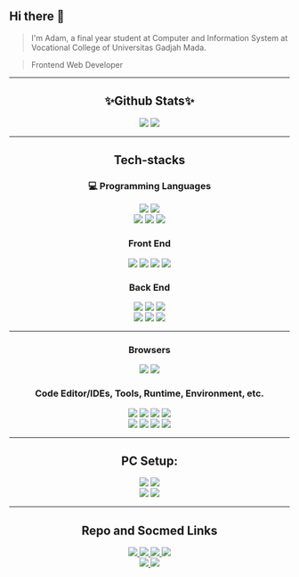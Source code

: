 
<link href="https://cdn.jsdelivr.net/npm/bootstrap@5.1.3/dist/css/bootstrap.min.css" rel="stylesheet" integrity="sha384-1BmE4kWBq78iYhFldvKuhfTAU6auU8tT94WrHftjDbrCEXSU1oBoqyl2QvZ6jIW3" crossorigin="anonymous">

## Hi there 👋

<!--
**masadamsahid/masadamsahid** is a ✨ _special_ ✨ repository because its `README.md` (this file) appears on your GitHub profile.

Here are some ideas to get you started:

- 🔭 I’m currently working on ...
- 🌱 I’m currently learning ...
- 👯 I’m looking to collaborate on ...
- 🤔 I’m looking for help with ...
- 💬 Ask me about ...
- 📫 How to reach me: ...
- 😄 Pronouns: ...
- ⚡ Fun fact: ...
-->

> I'm Adam, a final year student at Computer and Information System at Vocational College of Universitas Gadjah Mada.

> Frontend Web Developer

<hr/>
<h2 align="center">
✨Github Stats✨
</h2>
<div class="row d-flex align-items-center" align="center">
  <img class="col-2" src="https://github-readme-stats-masadamsahid.vercel.app/api?username=masadamsahid&show_icons=true&theme=radical"/>
  <img class="col-2" src="https://github-readme-stats-masadamsahid.vercel.app/api/top-langs/?username=masadamsahid&show_icons=true&theme=radical&layout=compact&hide=css"/>
</div>

<hr/>

<h2 align="center">Tech-stacks</h2>


  <h3 align="center">💻 Programming Languages</h3>
  <p align="center">
    <img src="https://img.shields.io/badge/JavaScript-323330?style=for-the-badge&logo=javascript&logoColor=F7DF1E"/>
    <img src="https://img.shields.io/badge/TypeScript-007ACC?style=for-the-badge&logo=typescript&logoColor=white"/>
    <br/>
    <img src="https://img.shields.io/badge/Java-ED8B00?style=for-the-badge&logo=java&logoColor=white"/>
    <img src="https://img.shields.io/badge/Python-FFD43B?style=for-the-badge&logo=python&logoColor=blue"/>
    <img src="https://img.shields.io/badge/C%2B%2B-00599C?style=for-the-badge&logo=c%2B%2B&logoColor=white"/>
  </p>


  <h3 align="center">Front End</h3>
  <p align="center">
    <img src="https://img.shields.io/badge/Bootstrap-563D7C?style=for-the-badge&logo=bootstrap&logoColor=white"/>
    <img src="https://img.shields.io/badge/React-20232A?style=for-the-badge&logo=react&logoColor=61DAFB"/>
    <img src="https://img.shields.io/badge/Redux-593D88?style=for-the-badge&logo=redux&logoColor=white"/>
    <img src="https://img.shields.io/badge/Chakra--UI-319795?style=for-the-badge&logo=chakra-ui&logoColor=white"/>
  </p>

  <h3 align="center">Back End</h3>
  <p align="center">
    <img src="https://img.shields.io/badge/express.js-%23404d59.svg?style=for-the-badge&logo=express&logoColor=%2361DAFB"/>
    <img src="https://img.shields.io/badge/Koa-FFF?style=for-the-badge&logo=koa&logoColor=33333D"/>
    <img src="https://img.shields.io/badge/nestjs-%23E0234E.svg?style=for-the-badge&logo=nestjs&logoColor=white"/>
    <br/>
    <img src="https://img.shields.io/badge/-ApolloGraphQL-311C87?style=for-the-badge&logo=apollo-graphql"/>
    <img src="https://img.shields.io/badge/spring-%236DB33F.svg?style=for-the-badge&logo=spring&logoColor=white"/>
    <img src="https://img.shields.io/badge/FastAPI-005571?style=for-the-badge&logo=fastapi"/>
  </p>

  <hr/>

  <h3 align="center">Browsers</h3>
  <p align="center">
    <img src="https://img.shields.io/badge/Opera-FF1B2D?style=for-the-badge&logo=Opera&logoColor=white"/>
    <img src="https://img.shields.io/badge/Microsoft_Edge-0078D7?style=for-the-badge&logo=Microsoft-edge&logoColor=white"/>
<!--     <img src="https://img.shields.io/badge/Google_chrome-4285F4?style=for-the-badge&logo=Google-chrome&logoColor=white"/> -->
<!--     <img src="https://img.shields.io/badge/Firefox_Browser-FF7139?style=for-the-badge&logo=Firefox-Browser&logoColor=white"/> -->
  </p>

  <h3 align="center">
    Code Editor/IDEs, Tools, Runtime, Environment, etc.
  </h3>
  <p align="center">
    <img src="https://img.shields.io/badge/GIT-E44C30?style=for-the-badge&logo=git&logoColor=white"/>
    <img src="https://img.shields.io/badge/Hyper-000000?style=for-the-badge&logo=hyper&logoColor=white"/>
<!--     <img src="https://img.shields.io/badge/windows%20terminal-4D4D4D?style=for-the-badge&logo=windows%20terminal&logoColor=white"/> -->
<!--     <img src="https://img.shields.io/badge/Node.js-339933?style=for-the-badge&logo=nodedotjs&logoColor=white"/> -->
<!--     <img src="https://img.shields.io/badge/Xampp-F37623?style=for-the-badge&logo=xampp&logoColor=white"/> -->
    <img src="https://img.shields.io/badge/npm-CB3837?style=for-the-badge&logo=npm&logoColor=white"/>
    <img src="https://img.shields.io/badge/Yarn-2C8EBB?style=for-the-badge&logo=yarn&logoColor=white"/>
    <br/>
    <img src="https://img.shields.io/badge/WebStorm-000000?style=for-the-badge&logo=WebStorm&logoColor=white"/>
    <img src="https://img.shields.io/badge/VS_Code-0078D4?style=for-the-badge&logo=visual%20studio%20code&logoColor=white"/>
<!--     <img src="https://img.shields.io/badge/PyCharm-000000.svg?&style=for-the-badge&logo=PyCharm&logoColor=white"/> -->
<!--     <img src="http://img.shields.io/badge/-PHPStorm-181717?style=for-the-badge&logo=phpstorm&logoColor=white"/> -->
    <img src="https://img.shields.io/badge/Colab-F9AB00?style=for-the-badge&logo=googlecolab&color=525252"/>
    <img src="https://img.shields.io/badge/conda-342B029.svg?&style=for-the-badge&logo=anaconda&logoColor=white"/>
  </p>

<hr/>

<!-- <details>
  <summary>Design Tools</summary>
  <p>
    <img src="https://img.shields.io/badge/Adobe%20XD-470137?style=for-the-badge&logo=Adobe%20XD&logoColor=#FF61F6"/>
    <img src="https://img.shields.io/badge/Adobe%20Illustrator-FF9A00?style=for-the-badge&logo=adobe%20illustrator&logoColor=white"/>
    <img src="https://img.shields.io/badge/Figma-F24E1E?style=for-the-badge&logo=figma&logoColor=white"/>
    <img src="https://img.shields.io/badge/blender-%23F5792A.svg?style=for-the-badge&logo=blender&logoColor=white"/>
  </p>
</details> -->

<!--
## Currently Learning:

> ### Data Science & Machine Learning :<br>
> <p>
> <img src="https://img.shields.io/badge/Numpy-777BB4?style=for-the-badge&logo=numpy&logoColor=white"/>
> <img src="https://img.shields.io/badge/Pandas-2C2D72?style=for-the-badge&logo=pandas&logoColor=white"/>
> <img src="https://img.shields.io/badge/SciPy-654FF0?style=for-the-badge&logo=SciPy&logoColor=white"/>
> <img src="https://img.shields.io/badge/scikit_learn-F7931E?style=for-the-badge&logo=scikit-learn&logoColor=white"/>
> <img src="https://img.shields.io/badge/Plotly-239120?style=for-the-badge&logo=plotly&logoColor=white"/>
> <img src="https://img.shields.io/badge/Tableau-E97627?style=for-the-badge&logo=Tableau&logoColor=white"/>
> <img src="https://img.shields.io/badge/TensorFlow-FF6F00?style=for-the-badge&logo=TensorFlow&logoColor=white"/>
> </p>

<hr/>
-->

<h2 align="center">PC Setup: </h2>
<p align="center">
<img src="https://img.shields.io/badge/Windows-0078D6?style=for-the-badge&logo=windows&logoColor=white"/>
<img src="https://img.shields.io/badge/asus%20a442u-0077B5?style=for-the-badge&logo=asus&logoColor=white"/>
<br>
<img src="https://img.shields.io/badge/i5_8250u-0071C5?style=for-the-badge&logo=intel&logoColor=white"/>
<img src="https://img.shields.io/badge/NVIDIA-930MX_2GB-76B900?style=for-the-badge&logo=nvidia&logoColor=white"/>
</p>

<hr/>

<h2 align="center">Repo and Socmed Links</h2>
<p align="center">
  <a href="https://www.linkedin.com/in/masadamsahid/" target="_blank">
  <img src="https://img.shields.io/badge/LinkedIn-0077B5?style=for-the-badge&logo=linkedin&logoColor=white"/>
  </a>
  <a href="https://github.com/masadamsahid" target="_blank">
  <img src="https://img.shields.io/badge/GitHub-100000?style=for-the-badge&logo=github&logoColor=white"/>
  </a>
  <a href="https://gitlab.com/masadamsahid" target="_blank">
  <img src="https://img.shields.io/badge/GitLab-330F63?style=for-the-badge&logo=gitlab&logoColor=white"/>
  </a>
  <a href="https://www.kaggle.com/masadam" target="_blank">
  <img src="https://img.shields.io/badge/Kaggle-20BEFF?style=for-the-badge&logo=Kaggle&logoColor=white"/>
  </a>
  <br/>
  <a href="https://www.instagram.com/masadamsahid/" target="_blank">
  <img src="https://img.shields.io/badge/Instagram-E4405F?style=for-the-badge&logo=instagram&logoColor=white"/>
  </a>
  <a href="https://www.youtube.com/channel/UCjwGYOoNHTYzgwtih6oNBfQ" target="_blank">
  <img src="https://img.shields.io/badge/YouTube-FF0000?style=for-the-badge&logo=youtube&logoColor=white"/>
  </a>
<!--   
  <a href="" target="_blank">
  <img src=""/>
  </a>
   -->

</p>
